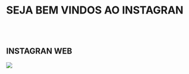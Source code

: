 <h1> SEJA BEM VINDOS AO INSTAGRAN</h1>
<br>
<br>
<h2>INSTAGRAN WEB</h2>
<img src=" file:///C:/Users/DAYANE7460/Desktop/post-instagram-main/index.html"/>
